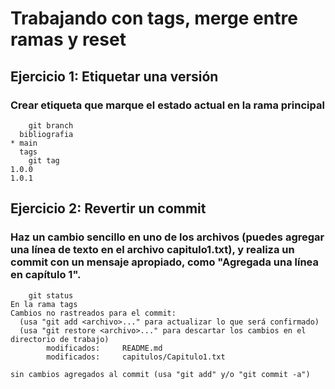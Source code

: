 # Trabajando con tags, merge entre ramas y reset
## Ejercicio 1: Etiquetar una versión
### Crear etiqueta que marque el estado actual en la rama principal
```code
    git branch 
  bibliografia
* main
  tags
    git tag
1.0.0
1.0.1
```
## Ejercicio 2: Revertir un commit
### Haz un cambio sencillo en uno de los archivos (puedes agregar una línea de texto en el archivo capitulo1.txt), y realiza un commit con un mensaje apropiado, como "Agregada una línea en capítulo 1".
```code
    git status 
En la rama tags
Cambios no rastreados para el commit:
  (usa "git add <archivo>..." para actualizar lo que será confirmado)
  (usa "git restore <archivo>..." para descartar los cambios en el directorio de trabajo)
        modificados:     README.md
        modificados:     capitulos/Capitulo1.txt

sin cambios agregados al commit (usa "git add" y/o "git commit -a")

```